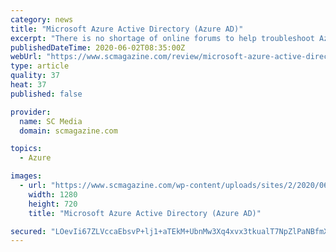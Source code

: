 ```yaml
---
category: news
title: "Microsoft Azure Active Directory (Azure AD)"
excerpt: "There is no shortage of online forums to help troubleshoot Azure AD. Virtually limitless integrations. Azure Active Directory is a cloud-based identity and access management service that covers a broad range of authentication scenarios, user types, and developer authentication abilities. Its single sign-on makes for a seamless end-user ..."
publishedDateTime: 2020-06-02T08:35:00Z
webUrl: "https://www.scmagazine.com/review/microsoft-azure-active-directory-azure-ad/"
type: article
quality: 37
heat: 37
published: false

provider:
  name: SC Media
  domain: scmagazine.com

topics:
  - Azure

images:
  - url: "https://www.scmagazine.com/wp-content/uploads/sites/2/2020/06/Microsoft-Identity-Mgt-Image_June2020.jpg"
    width: 1280
    height: 720
    title: "Microsoft Azure Active Directory (Azure AD)"

secured: "LOevIi67ZLVccaEbsvP+lj1+aTEkM+UbnMw3Xq4xvx3tkualT7NpZlPaNBfmXcylhumvhzHy9zoSxe3Jv8/NJzIa8XCDXfjy8KUwU7hNgklwRZs5YN4Voxm2WmhHoTNn2h2xjt8qn0Cd9vPx/qm35Lr4RCz52cew/L943GRVtPgGG7ZgCReVp9T7viBXwCStUGtGkoRJGtqnm4k4HwpftMTTP3fjfZ66S0kYfMO8erx8yAbqBk+RlPSB+v9CU+OElW800g8YegFlR4kJwg34FgUIUjBdHTQz55YLNowz+Etqs3/gxC7npS/5tZuBQMC8NlzQBQvhvD5D2qMhXXoM3adt7jS3liemySse1VEx+Bc7WiW2Sl0z5HVrYnIFOKz18F8Z9IbcuMEb+vg90rcAUqXUvFPBHbDFifmQgYKdWtjYnjQc0/U/H7Mng5LMn7h/EIW7ElgJXC5LagULiXiRTTbZaBFhZyjXZ4mrkb43F5g=;7afOeTRVkX4qfmdSK7XcOQ=="
---
```


